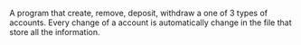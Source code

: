 A program that create, remove, deposit, withdraw a one of 3 types of accounts.
Every change of a account is automatically change in the file that store all the information.
